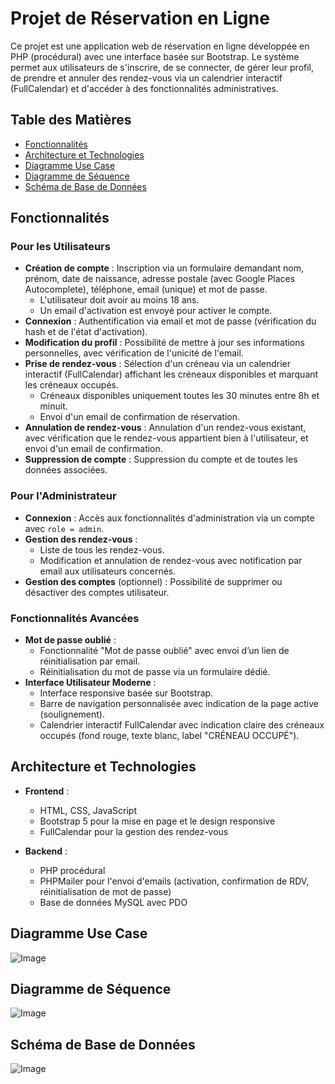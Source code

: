 # Projet de Réservation en Ligne

Ce projet est une application web de réservation en ligne développée en PHP (procédural) avec une interface basée sur Bootstrap. Le système permet aux utilisateurs de s'inscrire, de se connecter, de gérer leur profil, de prendre et annuler des rendez-vous via un calendrier interactif (FullCalendar) et d'accéder à des fonctionnalités administratives.

## Table des Matières

- [Fonctionnalités](#fonctionnalités)
- [Architecture et Technologies](#architecture-et-technologies)
- [Diagramme Use Case](#diagramme-use-case)
- [Diagramme de Séquence](#diagramme-de-séquence)
- [Schéma de Base de Données](#schéma-de-base-de-données)

## Fonctionnalités

### Pour les Utilisateurs
- **Création de compte** : Inscription via un formulaire demandant nom, prénom, date de naissance, adresse postale (avec Google Places Autocomplete), téléphone, email (unique) et mot de passe.  
  - L'utilisateur doit avoir au moins 18 ans.
  - Un email d'activation est envoyé pour activer le compte.
- **Connexion** : Authentification via email et mot de passe (vérification du hash et de l'état d'activation).
- **Modification du profil** : Possibilité de mettre à jour ses informations personnelles, avec vérification de l'unicité de l'email.
- **Prise de rendez-vous** : Sélection d'un créneau via un calendrier interactif (FullCalendar) affichant les créneaux disponibles et marquant les créneaux occupés.
  - Créneaux disponibles uniquement toutes les 30 minutes entre 8h et minuit.
  - Envoi d'un email de confirmation de réservation.
- **Annulation de rendez-vous** : Annulation d'un rendez-vous existant, avec vérification que le rendez-vous appartient bien à l'utilisateur, et envoi d'un email de confirmation.
- **Suppression de compte** : Suppression du compte et de toutes les données associées.

### Pour l'Administrateur
- **Connexion** : Accès aux fonctionnalités d'administration via un compte avec `role = admin`.
- **Gestion des rendez-vous** :
  - Liste de tous les rendez-vous.
  - Modification et annulation de rendez-vous avec notification par email aux utilisateurs concernés.
- **Gestion des comptes** (optionnel) : Possibilité de supprimer ou désactiver des comptes utilisateur.

### Fonctionnalités Avancées
- **Mot de passe oublié** : 
  - Fonctionnalité "Mot de passe oublié" avec envoi d’un lien de réinitialisation par email.
  - Réinitialisation du mot de passe via un formulaire dédié.
- **Interface Utilisateur Moderne** :
  - Interface responsive basée sur Bootstrap.
  - Barre de navigation personnalisée avec indication de la page active (soulignement).
  - Calendrier interactif FullCalendar avec indication claire des créneaux occupés (fond rouge, texte blanc, label "CRÉNEAU OCCUPÉ").

## Architecture et Technologies

- **Frontend** :
  - HTML, CSS, JavaScript
  - Bootstrap 5 pour la mise en page et le design responsive
  - FullCalendar pour la gestion des rendez-vous

- **Backend** :
  - PHP procédural
  - PHPMailer pour l'envoi d'emails (activation, confirmation de RDV, réinitialisation de mot de passe)
  - Base de données MySQL avec PDO

## Diagramme Use Case

![Image](https://github.com/user-attachments/assets/63183e2f-3ef2-4f84-bb7e-1c7e21eb2898)

## Diagramme de Séquence

![Image](https://github.com/user-attachments/assets/3d6de0b8-2a70-4839-bae5-eb6eeec18ee8)

## Schéma de Base de Données

![Image](https://github.com/user-attachments/assets/5701e61d-fdba-4cd2-a02f-1f5eee742b4f)

